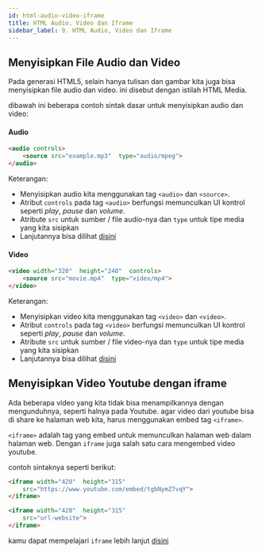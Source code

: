 ```yaml
---
id: html-audio-video-iframe
title: HTML Audio, Video dan Iframe
sidebar_label: 9. HTML Audio, Video dan Iframe
---
```


## Menyisipkan File Audio dan Video
Pada generasi HTML5, selain hanya tulisan dan gambar kita juga bisa menyisipkan file audio dan video. ini disebut dengan istilah HTML Media.

dibawah ini beberapa contoh sintak dasar untuk menyisipkan audio dan video:
#### Audio
```html
<audio controls>  
	<source src="example.mp3"  type="audio/mpeg">   
</audio>
```
Keterangan:
- Menyisipkan audio kita menggunakan tag `<audio>` dan `<source>`.
- Atribut `controls` pada tag `<audio>` berfungsi memunculkan UI kontrol seperti *play*, *pause* dan *volume*.
- Atribute `src` untuk sumber / file audio-nya dan `type` untuk tipe media yang kita sisipkan
- Lanjutannya bisa dilihat [disini](https://www.w3schools.com/html/html5_audio.asp) 

#### Video 
```html
<video width="320"  height="240"  controls>  
	<source src="movie.mp4"  type="video/mp4">  
</video>
```
Keterangan:
- Menyisipkan video kita menggunakan tag `<video>` dan `<video>`.
- Atribut `controls` pada tag `<video>` berfungsi memunculkan UI kontrol seperti *play*, *pause* dan *volume*.
- Atribute `src` untuk sumber / file video-nya dan `type` untuk tipe media yang kita sisipkan
- Lanjutannya bisa dilihat [disini](https://www.w3schools.com/html/html5_video.asp) 

## Menyisipkan Video Youtube dengan iframe
Ada beberapa video yang kita tidak bisa menampilkannya dengan mengunduhnya, seperti halnya pada Youtube. agar video dari youtube bisa di share ke halaman web kita, harus menggunakan embed tag `<iframe>`.

`<iframe>` adalah tag yang embed untuk memunculkan halaman web dalam halaman web. Dengan `iframe` juga salah satu cara mengembed video youtube.

contoh sintaknya seperti berikut:
```html
<iframe width="420"  height="315"  
	src="https://www.youtube.com/embed/tgbNymZ7vqY">  
</iframe>

<iframe width="420"  height="315"  
	src="url-website">  
</iframe>
```
kamu dapat mempelajari `iframe` lebih lanjut [disini](https://www.w3schools.com/html/html_iframe.asp) 

